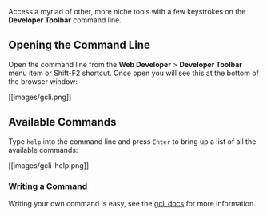 Access a myriad of other, more niche tools with a few keystrokes on the **Developer Toolbar** command line.

## Opening the Command Line

Open the command line from the **Web Developer** > **Developer Toolbar** menu item or Shift-F2 shortcut. Once open you will see this at the bottom of the browser window:

[[images/gcli.png]]

## Available Commands

Type `help` into the command line and press `Enter` to bring up a list of all the available commands:

[[images/gcli-help.png]]

### Writing a Command

Writing your own command is easy, see the [gcli docs](https://developer.mozilla.org/en-US/docs/Tools/GCLI/Writing_GCLI_Commands) for more information.
